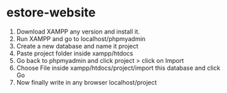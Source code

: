 # estore-website

1. Download XAMPP any version and install it.
2. Run XAMPP and go to localhost/phpmyadmin
3. Create a new database and name it project
4. Paste project folder inside xampp/htdocs
5. Go back to phpmyadmin and click project > click on Import
6. Choose File inside xampp/htdocs/project/import this database and click Go
7. Now finally write in any browser localhost/project
